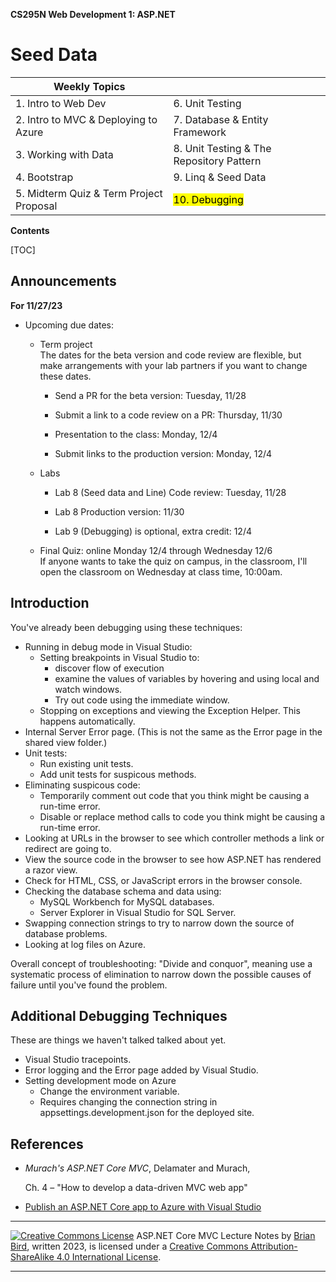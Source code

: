**CS295N Web Development 1: ASP.NET** 

<h1>Seed Data</h1>



| Weekly Topics                           |                                          |
| --------------------------------------- | ---------------------------------------- |
| 1. Intro to Web Dev                     | 6. Unit Testing                          |
| 2. Intro to MVC & Deploying to Azure    | 7. Database & Entity Framework           |
| 3. Working with Data                    | 8. Unit Testing & The Repository Pattern |
| 4. Bootstrap                            | 9. Linq & Seed Data                      |
| 5. Midterm Quiz & Term Project Proposal | <mark>10. Debugging</mark>               |



 **Contents**

[TOC]

## Announcements  

**For 11/27/23**


- Upcoming due dates:

  - Term project  
    The dates for the beta version and code review are flexible, but make arrangements with your lab partners if you want to change these dates.

    - Send a PR for the beta version: Tuesday, 11/28

    - Submit a link to a code review on a PR: Thursday, 11/30 

    - Presentation to the class: Monday, 12/4

    - Submit links to the production version: Monday, 12/4

  - Labs

    - Lab 8 (Seed data and Line) Code review: Tuesday, 11/28
    
    - Lab 8 Production version: 11/30
    
    - Lab 9 (Debugging) is optional, extra credit: 12/4
    
  - Final Quiz: online Monday 12/4 through Wednesday 12/6  
    If anyone wants to take the quiz on campus, in the classroom, I'll open the classroom on Wednesday at class time, 10:00am.



## Introduction

You've already been debugging using these techniques:

- Running in debug mode in Visual Studio:
  - Setting breakpoints in Visual Studio to:
    - discover flow of execution
    -  examine the values of variables by hovering and using local and watch windows.
    - Try out code using the immediate window.
  - Stopping on exceptions and viewing the Exception Helper. This happens automatically.
- Internal Server Error page. (This is not the same as the Error page in the shared view folder.)
- Unit tests:
  - Run existing unit tests.
  - Add unit tests for suspicous methods.
- Eliminating suspicous code:
  - Temporarily comment out code that you think might be causing a run-time error.
  - Disable or replace method calls to code you think might be causing a run-time error.
- Looking at URLs in the browser to see which controller methods a link or redirect are going to.
- View the source code in the browser to see how ASP.NET has rendered a razor view.
- Check for HTML, CSS, or JavaScript errors in the browser console.
- Checking the database schema and data using:
  -  MySQL Workbench for MySQL databases.
  - Server Explorer in Visual Studio for SQL Server.
- Swapping connection strings to try to narrow down the source of database problems.
- Looking at log files on Azure.

Overall concept of troubleshooting: "Divide and conquor", meaning use a systematic process of elimination to narrow down the possible causes of failure until you've found the problem.

## Additional Debugging Techniques

These are things we haven't talked talked about yet.

- Visual Studio tracepoints.
- Error logging and the Error page added by Visual Studio.
- Setting development mode on Azure
  - Change the environment variable.
  - Requires changing the connection string in appsettings.development.json for the deployed site.

## References

- *Murach's ASP.NET Core MVC*, Delamater and Murach, 

  Ch. 4  – "How to develop a data-driven MVC web app"

- [Publish an ASP.NET Core app to Azure with Visual Studio](https://docs.microsoft.com/en-us/aspnet/core/tutorials/publish-to-azure-webapp-using-vs?view=aspnetcore-6.0)

------

[![Creative Commons License](https://i.creativecommons.org/l/by-sa/4.0/88x31.png)](http://creativecommons.org/licenses/by-sa/4.0/)
ASP.NET Core MVC Lecture Notes by [Brian Bird](https://profbird.dev), written 2023, is licensed under a [Creative Commons Attribution-ShareAlike 4.0 International License](http://creativecommons.org/licenses/by-sa/4.0/). 

------